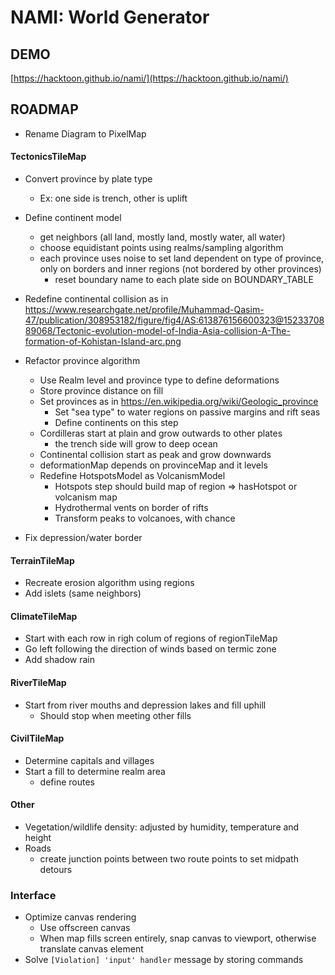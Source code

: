 # NAMI: World Generator

## DEMO

[https://hacktoon.github.io/nami/](https://hacktoon.github.io/nami/)


## ROADMAP
- Rename Diagram to PixelMap

#### TectonicsTileMap
- Convert province by plate type
  - Ex: one side is trench, other is uplift
- Define continent model
  - get neighbors (all land, mostly land, mostly water, all water)
  - choose equidistant points using realms/sampling algorithm
  - each province uses noise to set land dependent on type of province,
    only on borders and inner regions (not bordered by other provinces)
    - reset boundary name to each plate side on BOUNDARY_TABLE
- Redefine continental collision as in
  https://www.researchgate.net/profile/Muhammad-Qasim-47/publication/308953182/figure/fig4/AS:613876156600323@1523370889068/Tectonic-evolution-model-of-India-Asia-collision-A-The-formation-of-Kohistan-Island-arc.png

- Refactor province algorithm
  - Use Realm level and province type to define deformations
  - Store province distance on fill
  - Set provinces as in https://en.wikipedia.org/wiki/Geologic_province
    - Set "sea type" to water regions on passive margins and rift seas
    - Define continents on this step
  - Cordilleras start at plain and grow outwards to other plates
      - the trench side will grow to deep ocean
  - Continental collision start as peak and grow downwards
  - deformationMap depends on provinceMap and it levels
  - Redefine HotspotsModel as VolcanismModel
    - Hotspots step should build map of region => hasHotspot or volcanism map
    - Hydrothermal vents on border of rifts
    - Transform peaks to volcanoes, with chance
- Fix depression/water border

#### TerrainTileMap
- Recreate erosion algorithm using regions
- Add islets (same neighbors)

#### ClimateTileMap
- Start with each row in righ colum of regions of regionTileMap
- Go left following the direction of winds based on termic zone
- Add shadow rain

#### RiverTileMap
- Start from river mouths and depression lakes and fill uphill
  - Should stop when meeting other fills

#### CivilTileMap
- Determine capitals and villages
- Start a fill to determine realm area
  - define routes

#### Other
- Vegetation/wildlife density: adjusted by humidity, temperature and height
- Roads
  - create junction points between two route points to set midpath detours

### Interface
- Optimize canvas rendering
  - Use offscreen canvas
  - When map fills screen entirely, snap canvas to viewport,
    otherwise translate canvas element
- Solve `[Violation] 'input' handler` message by storing commands
